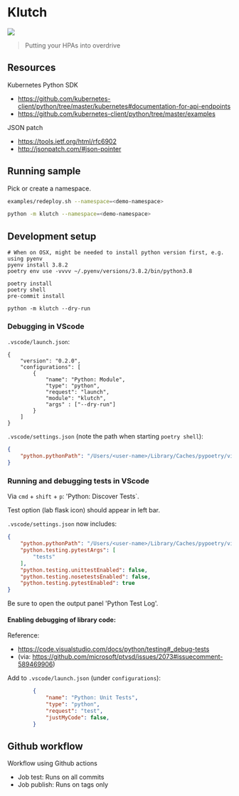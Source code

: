 Klutch
======

![](https://github.com/tbeijen/klutch/workflows/CI%2FCD/badge.svg)

> Putting your HPAs into overdrive

Resources
---------

Kubernetes Python SDK
* https://github.com/kubernetes-client/python/tree/master/kubernetes#documentation-for-api-endpoints
* https://github.com/kubernetes-client/python/tree/master/examples

JSON patch
* https://tools.ietf.org/html/rfc6902
* http://jsonpatch.com/#json-pointer


Running sample
--------------

Pick or create a namespace.

```sh
examples/redeploy.sh --namespace=<demo-namespace>

python -m klutch --namespace=<demo-namespace>
```


Development setup
-----------------

```
# When on OSX, might be needed to install python version first, e.g. using pyenv
pyenv install 3.8.2
poetry env use -vvvv ~/.pyenv/versions/3.8.2/bin/python3.8

poetry install
poetry shell
pre-commit install

python -m klutch --dry-run
```

### Debugging in VScode

`.vscode/launch.json`:
```
{
    "version": "0.2.0",
    "configurations": [
        {
            "name": "Python: Module",
            "type": "python",
            "request": "launch",
            "module": "klutch",
            "args" : ["--dry-run"]
        }
    ]
}
```

`.vscode/settings.json` (note the path when starting `poetry shell`):

```json
{
    "python.pythonPath": "/Users/<user-name>/Library/Caches/pypoetry/virtualenvs/klutch-abcabc-py3.8"
}
```

### Running and debugging tests in VScode

Via `cmd` + `shift` + `p`: 'Python: Discover Tests`.

Test option (lab flask icon) should appear in left bar.

`.vscode/settings.json` now includes:

```json
{
    "python.pythonPath": "/Users/<user-name>/Library/Caches/pypoetry/virtualenvs/klutch-abcabc-py3.8",
    "python.testing.pytestArgs": [
        "tests"
    ],
    "python.testing.unittestEnabled": false,
    "python.testing.nosetestsEnabled": false,
    "python.testing.pytestEnabled": true
}
```

Be sure to open the output panel 'Python Test Log'.

#### Enabling debugging of library code:

Reference:

* https://code.visualstudio.com/docs/python/testing#_debug-tests
* (via: https://github.com/microsoft/ptvsd/issues/2073#issuecomment-589469906)

Add to `.vscode/launch.json` (under `configurations`):

```json
        {
            "name": "Python: Unit Tests",
            "type": "python",
            "request": "test",
            "justMyCode": false,
        }
```

Github workflow
---------------

Workflow using Github actions

- Job test: Runs on all commits
- Job publish: Runs on tags only
